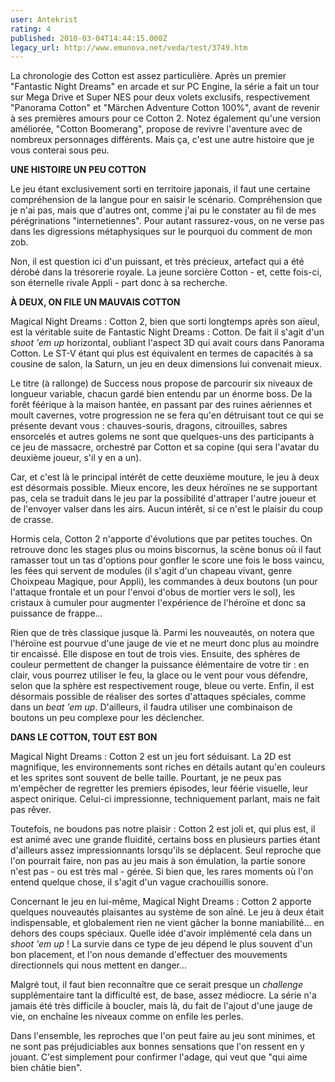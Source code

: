 ```yaml
---
user: Antekrist
rating: 4
published: 2010-03-04T14:44:15.000Z
legacy_url: http://www.emunova.net/veda/test/3749.htm
---
```

La chronologie des Cotton est assez particulière. Après un premier "Fantastic Night Dreams" en arcade et sur PC Engine, la série a fait un tour sur Mega Drive et Super NES pour deux volets exclusifs, respectivement "Panorama Cotton" et "Märchen Adventure Cotton 100%", avant de revenir à ses premières amours pour ce Cotton 2\. Notez également qu'une version améliorée, "Cotton Boomerang", propose de revivre l'aventure avec de nombreux personnages différents. Mais ça, c'est une autre histoire que je vous conterai sous peu.  

  

**UNE HISTOIRE UN PEU COTTON**  

Le jeu étant exclusivement sorti en territoire japonais, il faut une certaine compréhension de la langue pour en saisir le scénario. Compréhension que je n'ai pas, mais que d'autres ont, comme j'ai pu le constater au fil de mes pérégrinations "internetiennes". Pour autant rassurez-vous, on ne verse pas dans les digressions métaphysiques sur le pourquoi du comment de mon zob.  

Non, il est question ici d'un puissant, et très précieux, artefact qui a été dérobé dans la trésorerie royale. La jeune sorcière Cotton - et, cette fois-ci, son éternelle rivale Appli - part donc à sa recherche.  

  

**À DEUX, ON FILE UN MAUVAIS COTTON**  

Magical Night Dreams : Cotton 2, bien que sorti longtemps après son aïeul, est la véritable suite de Fantastic Night Dreams : Cotton. De fait il s'agit d'un _shoot 'em up_ horizontal, oubliant l'aspect 3D qui avait cours dans Panorama Cotton. Le ST-V étant qui plus est équivalent en termes de capacités à sa cousine de salon, la Saturn, un jeu en deux dimensions lui convenait mieux.  

Le titre (à rallonge) de Success nous propose de parcourir six niveaux de longueur variable, chacun gardé bien entendu par un énorme boss. De la forêt féérique à la maison hantée, en passant par des ruines aériennes et moult cavernes, votre progression ne se fera qu'en détruisant tout ce qui se présente devant vous : chauves-souris, dragons, citrouilles, sabres ensorcelés et autres golems ne sont que quelques-uns des participants à ce jeu de massacre, orchestré par Cotton et sa copine (qui sera l'avatar du deuxième joueur, s'il y en a un).  

Car, et c'est là le principal intérêt de cette deuxième mouture, le jeu à deux est désormais possible. Mieux encore, les deux héroïnes ne se supportant pas, cela se traduit dans le jeu par la possibilité d'attraper l'autre joueur et de l'envoyer valser dans les airs. Aucun intérêt, si ce n'est le plaisir du coup de crasse.  

Hormis cela, Cotton 2 n'apporte d'évolutions que par petites touches. On retrouve donc les stages plus ou moins biscornus, la scène bonus où il faut ramasser tout un tas d'options pour gonfler le score une fois le boss vaincu, les fées qui servent de modules (il s'agit d'un chapeau vivant, genre Choixpeau Magique, pour Appli), les commandes à deux boutons (un pour l'attaque frontale et un pour l'envoi d'obus de mortier vers le sol), les cristaux à cumuler pour augmenter l'expérience de l'héroïne et donc sa puissance de frappe...  

Rien que de très classique jusque là. Parmi les nouveautés, on notera que l'héroïne est pourvue d'une jauge de vie et ne meurt donc plus au moindre tir encaissé. Elle dispose en tout de trois vies. Ensuite, des sphères de couleur permettent de changer la puissance élémentaire de votre tir : en clair, vous pourrez utiliser le feu, la glace ou le vent pour vous défendre, selon que la sphère est respectivement rouge, bleue ou verte. Enfin, il est désormais possible de réaliser des sortes d'attaques spéciales, comme dans un _beat 'em up_. D'ailleurs, il faudra utiliser une combinaison de boutons un peu complexe pour les déclencher.  

  

**DANS LE COTTON, TOUT EST BON**  

Magical Night Dreams : Cotton 2 est un jeu fort séduisant. La 2D est magnifique, les environnements sont riches en détails autant qu'en couleurs et les sprites sont souvent de belle taille. Pourtant, je ne peux pas m'empêcher de regretter les premiers épisodes, leur féérie visuelle, leur aspect onirique. Celui-ci impressionne, techniquement parlant, mais ne fait pas rêver.  

Toutefois, ne boudons pas notre plaisir : Cotton 2 est joli et, qui plus est, il est animé avec une grande fluidité, certains boss en plusieurs parties étant d'ailleurs assez impressionnants lorsqu'ils se déplacent. Seul reproche que l'on pourrait faire, non pas au jeu mais à son émulation, la partie sonore n'est pas - ou est très mal - gérée. Si bien que, les rares moments où l'on entend quelque chose, il s'agit d'un vague crachouillis sonore.  

Concernant le jeu en lui-même, Magical Night Dreams : Cotton 2 apporte quelques nouveautés plaisantes au système de son aîné. Le jeu à deux était indispensable, et globalement rien ne vient gâcher la bonne maniabilité... en dehors des coups spéciaux. Quelle idée d'avoir implémenté cela dans un _shoot 'em up_ ! La survie dans ce type de jeu dépend le plus souvent d'un bon placement, et l'on nous demande d'effectuer des mouvements directionnels qui nous mettent en danger...  

Malgré tout, il faut bien reconnaître que ce serait presque un _challenge_ supplémentaire tant la difficulté est, de base, assez médiocre. La série n'a jamais été très difficile à boucler, mais là, du fait de l'ajout d'une jauge de vie, on enchaîne les niveaux comme on enfile les perles.  

Dans l'ensemble, les reproches que l'on peut faire au jeu sont minimes, et ne sont pas préjudiciables aux bonnes sensations que l'on ressent en y jouant. C'est simplement pour confirmer l'adage, qui veut que "qui aime bien châtie bien".